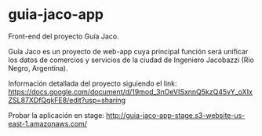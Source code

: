 # guia-jaco-app
Front-end del proyecto Guía Jaco.

Guía Jaco es un proyecto de web-app cuya principal función será unificar los datos de comercios y servicios de la ciudad de Ingeniero Jacobazzi (Río Negro, Argentina).

Información detallada del proyecto siguiendo el link:
https://docs.google.com/document/d/19mod_3nOeVISxnnQ5kzQ45vY_oXIxZSL87XDfQqkFE8/edit?usp=sharing

Probar la aplicación en stage:
http://guia-jaco-app-stage.s3-website-us-east-1.amazonaws.com/
